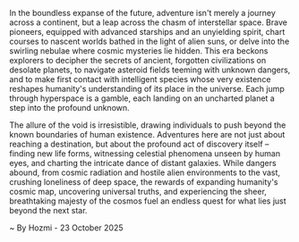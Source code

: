
In the boundless expanse of the future, adventure isn't merely a journey across a continent, but a leap across the chasm of interstellar space. Brave pioneers, equipped with advanced starships and an unyielding spirit, chart courses to nascent worlds bathed in the light of alien suns, or delve into the swirling nebulae where cosmic mysteries lie hidden. This era beckons explorers to decipher the secrets of ancient, forgotten civilizations on desolate planets, to navigate asteroid fields teeming with unknown dangers, and to make first contact with intelligent species whose very existence reshapes humanity's understanding of its place in the universe. Each jump through hyperspace is a gamble, each landing on an uncharted planet a step into the profound unknown.

The allure of the void is irresistible, drawing individuals to push beyond the known boundaries of human existence. Adventures here are not just about reaching a destination, but about the profound act of discovery itself – finding new life forms, witnessing celestial phenomena unseen by human eyes, and charting the intricate dance of distant galaxies. While dangers abound, from cosmic radiation and hostile alien environments to the vast, crushing loneliness of deep space, the rewards of expanding humanity's cosmic map, uncovering universal truths, and experiencing the sheer, breathtaking majesty of the cosmos fuel an endless quest for what lies just beyond the next star.

~ By Hozmi - 23 October 2025
